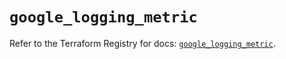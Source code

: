 # `google_logging_metric`

Refer to the Terraform Registry for docs: [`google_logging_metric`](https://registry.terraform.io/providers/hashicorp/google-beta/6.23.0/docs/resources/google_logging_metric).

